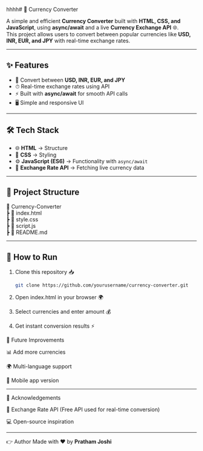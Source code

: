 hhhh# 💱 Currency Converter  

A simple and efficient **Currency Converter** built with **HTML, CSS, and JavaScript**, using **async/await** and a live **Currency Exchange API** 🌐.  
This project allows users to convert between popular currencies like **USD, INR, EUR, and JPY** with real-time exchange rates.  

---

## ✨ Features  
- 🔄 Convert between **USD, INR, EUR, and JPY**  
- ⏱ Real-time exchange rates using API  
- ⚡️ Built with **async/await** for smooth API calls  
- 🖥️ Simple and responsive UI  

---

## 🛠️ Tech Stack  
- 🌐 **HTML** → Structure  
- 🎨 **CSS** → Styling  
- ⚙️ **JavaScript (ES6)** → Functionality with `async/await`  
- 📡 **Exchange Rate API** → Fetching live currency data  

---

## 📂 Project Structure

📂 Currency-Converter  
 ┣ 📄 index.html  
 ┣ 📄 style.css  
 ┣ 📄 script.js  
 ┣ 📄 README.md

---

## 🚀 How to Run  
1. Clone this repository 📥  
   ```bash
   git clone https://github.com/yourusername/currency-converter.git

2. Open index.html in your browser 🌍


3. Select currencies and enter amount 💰


4. Get instant conversion results ⚡



🔮 Future Improvements

📊 Add more currencies

🌍 Multi-language support

📱 Mobile app version



---

🙌 Acknowledgements

📡 Exchange Rate API (Free API used for real-time conversion)

💻 Open-source inspiration



---

👉 Author 
Made with ♥️ by **Pratham Joshi**
